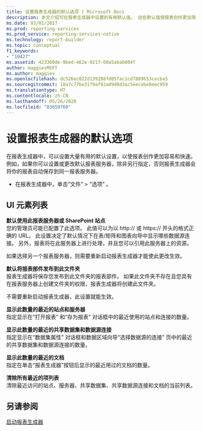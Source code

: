 ```yaml
---
title: 设置报表生成器的默认选项 | Microsoft Docs
description: 本文介绍可在报表生成器中设置的有用默认值。 这些默认值使报表创作更加简单快捷。
ms.date: 03/01/2017
ms.prod: reporting-services
ms.prod_service: reporting-services-native
ms.technology: report-builder
ms.topic: conceptual
f1_keywords:
- "10427"
ms.assetid: 423360de-9bed-462e-921f-60a5abab004f
author: maggiesMSFT
ms.author: maggies
ms.openlocfilehash: dc526ec022d139288fd057ac1cd7889653cecba5
ms.sourcegitcommit: 18a7c77be31f9af92ad9d0d3ac5eecebe8eec959
ms.translationtype: HT
ms.contentlocale: zh-CN
ms.lasthandoff: 05/26/2020
ms.locfileid: "83859760"
---
```

# <a name="set-default-options-for-report-builder"></a>设置报表生成器的默认选项
  在报表生成器中，可以设置大量有用的默认设置，以使报表创作更加容易和快速。  例如，如果你可以设置或更改默认报表服务器，除非另行指定，否则报表生成器会将你的报表自动保存到同一报表服务器。  
  
-   在报表生成器中，单击“文件” > “选项”   。  
  
## <a name="ui-element-list"></a>UI 元素列表  
 **默认使用此报表服务器或 SharePoint 站点**  
 您的管理员可能已配置了此选项。 此值可以为以 http:// 或 https:// 开头的格式正确的 URL。 此设置决定了默认情况下在表/矩阵和图表向导中显示哪些数据源连接。 另外，报表将在此服务器上进行处理，并且您可以引用此服务器上的资源。  
  
 如果选择另一个报表服务器，则需要重新启动报表生成器才能使此更改生效。  
  
 **默认将报表部件发布到此文件夹**  
 报表生成器将保存您发布到此文件夹的报表部件。 如果此文件夹不存在且您具有在报表服务器上创建文件夹的权限，报表生成器将创建此文件夹。  
  
 不需要重新启动报表生成器，此设置就能生效。  
  
 **显示此数量的最近的站点和服务器**  
 指定显示在“打开报表”  和“存为报表”  对话框中的最近使用的站点和连接的数量。  
  
 **显示此数量的最近的共享数据集和数据源连接**  
 指定显示在“数据集属性”  对话框和数据区域向导“选择数据源的连接”  页中的最近的共享数据集和数据源连接的数量。  
  
 **显示此数量的最近的文档**  
 指定在单击“报表生成器”按钮后显示的最近用过的文档的数量。  
  
 **清除所有最近的项列表**  
 清除最近访问的站点、服务器、共享数据集、共享数据源连接和文档的当前列表。  
  
## <a name="see-also"></a>另请参阅  
 [启动报表生成器](../../reporting-services/report-builder/start-report-builder.md)  
  
  
